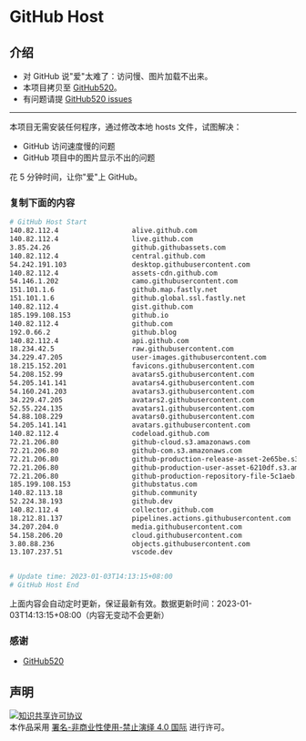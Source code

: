 # GitHub Host
## 介绍
- 对 GitHub 说"爱"太难了：访问慢、图片加载不出来。
- 本项目拷贝至 [GitHub520](https://github.com/521xueweihan/GitHub520)。
- 有问题请提 [GitHub520 issues](https://github.com/521xueweihan/GitHub520/issues/new)

---

本项目无需安装任何程序，通过修改本地 hosts 文件，试图解决：
- GitHub 访问速度慢的问题
- GitHub 项目中的图片显示不出的问题

花 5 分钟时间，让你"爱"上 GitHub。

### 复制下面的内容
```bash
# GitHub Host Start
140.82.112.4                  alive.github.com
140.82.112.4                  live.github.com
3.85.24.26                    github.githubassets.com
140.82.112.4                  central.github.com
54.242.191.103                desktop.githubusercontent.com
140.82.112.4                  assets-cdn.github.com
54.146.1.202                  camo.githubusercontent.com
151.101.1.6                   github.map.fastly.net
151.101.1.6                   github.global.ssl.fastly.net
140.82.112.4                  gist.github.com
185.199.108.153               github.io
140.82.112.4                  github.com
192.0.66.2                    github.blog
140.82.112.4                  api.github.com
18.234.42.5                   raw.githubusercontent.com
34.229.47.205                 user-images.githubusercontent.com
18.215.152.201                favicons.githubusercontent.com
54.208.152.99                 avatars5.githubusercontent.com
54.205.141.141                avatars4.githubusercontent.com
54.160.241.203                avatars3.githubusercontent.com
34.229.47.205                 avatars2.githubusercontent.com
52.55.224.135                 avatars1.githubusercontent.com
54.88.108.229                 avatars0.githubusercontent.com
54.205.141.141                avatars.githubusercontent.com
140.82.112.4                  codeload.github.com
72.21.206.80                  github-cloud.s3.amazonaws.com
72.21.206.80                  github-com.s3.amazonaws.com
72.21.206.80                  github-production-release-asset-2e65be.s3.amazonaws.com
72.21.206.80                  github-production-user-asset-6210df.s3.amazonaws.com
72.21.206.80                  github-production-repository-file-5c1aeb.s3.amazonaws.com
185.199.108.153               githubstatus.com
140.82.113.18                 github.community
52.224.38.193                 github.dev
140.82.112.4                  collector.github.com
18.212.81.137                 pipelines.actions.githubusercontent.com
34.207.204.0                  media.githubusercontent.com
54.158.206.20                 cloud.githubusercontent.com
3.80.88.236                   objects.githubusercontent.com
13.107.237.51                 vscode.dev


# Update time: 2023-01-03T14:13:15+08:00
# GitHub Host End

```
上面内容会自动定时更新，保证最新有效。数据更新时间：2023-01-03T14:13:15+08:00（内容无变动不会更新）

### 感谢

- [GitHub520](https://github.com/521xueweihan/GitHub520)

## 声明
<a rel="license" href="https://creativecommons.org/licenses/by-nc-nd/4.0/deed.zh"><img alt="知识共享许可协议" style="border-width: 0" src="https://licensebuttons.net/l/by-nc-nd/4.0/88x31.png"></a><br>本作品采用 <a rel="license" href="https://creativecommons.org/licenses/by-nc-nd/4.0/deed.zh">署名-非商业性使用-禁止演绎 4.0 国际</a> 进行许可。